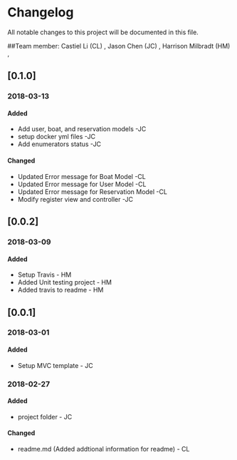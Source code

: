 # Changelog
All notable changes to this project will be documented in this file.

##Team member: Castiel Li (CL) , Jason Chen (JC) , Harrison Milbradt (HM) ,

## [0.1.0]
### 2018-03-13
#### Added
* Add user, boat, and reservation models -JC
* setup docker yml files -JC
* Add enumerators status -JC

#### Changed
* Updated Error message for Boat Model -CL
* Updated Error message for User Model -CL
* Updated Error message for Reservation Model -CL
* Modify register view and controller -JC

## [0.0.2]
### 2018-03-09
#### Added
* Setup Travis - HM
* Added Unit testing project - HM
* Added travis to readme - HM

## [0.0.1]
### 2018-03-01
#### Added
* Setup MVC template - JC

### 2018-02-27
#### Added
* project folder - JC

#### Changed
* readme.md (Added addtional information for readme) - CL